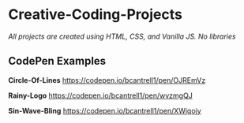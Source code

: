 # Creative-Coding-Projects

_All projects are created using HTML, CSS, and Vanilla JS. No libraries_

## CodePen Examples 

**Circle-Of-Lines**
https://codepen.io/bcantrell1/pen/OJREmVz

**Rainy-Logo**
https://codepen.io/bcantrell1/pen/wvzmgQJ

**Sin-Wave-Bling**
https://codepen.io/bcantrell1/pen/XWjqojy
